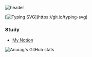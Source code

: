 <!--
**VolkaDemetrie/VolkaDemetrie** is a ✨ _special_ ✨ repository because its `README.md` (this file) appears on your GitHub profile.

Here are some ideas to get you started:

- 🔭 I’m currently working on ...
- 🌱 I’m currently learning ...
- 👯 I’m looking to collaborate on ...
- 🤔 I’m looking for help with ...
- 💬 Ask me about ...
- 📫 How to reach me: ...
- 😄 Pronouns: ...
- ⚡ Fun fact: ...
-->
![header](https://capsule-render.vercel.app/api?type=soft&height=200&color=gradient&text=Junho%20Yun&reversal=false&textBg=false&fontSize=60&fontAlign=50&animation=fadeIn&desc=Software%20Engineer&descAlign=70&descAlignY=34)

[![Typing SVG](https://readme-typing-svg.demolab.com?font=Fira+Code&duration=4000&pause=1000&color=0CFF36&background=13131A00&vCenter=true&width=1054&height=100&separator=%3C&lines=System.out.print(%22Hello+World!%22)%3CJunhoYun+me+%3D+Personality.builder().passion().improvement().cooperation().build();)](https://git.io/typing-svg)

<!-- <H1>Junho Yun <sup>Software Engineer</sup></H1> -->

<!-- <H3>Portfolio</H3> --> 
### Study
- [My Notion](https://volkademetrie.notion.site/Junho-Yun-5c4355d294744614b04c01a5b935a7a6?pvs=4)



<!--<H3>
  Mainly used
</H3>
<H4>Language</H4>
<ul>
  <li>Java</li>
</ul>
<H4>Server</H4>
<ul>
  <li>Nginx</li>
  <li>Tomcat</li>
</ul>
<H4>Framework</H4>
<ul>
  <li>Spring</li>
  <li>Spring boot</li>
</ul>
<H3>
  Sub
</H3>
<H4>Language</H4>
<ul>
  <li>Python</li>
</ul>-->

![Anurag's GitHub stats](https://github-readme-stats.vercel.app/api?username=VolkaDemetrie&theme=merko&show_icons=true)
